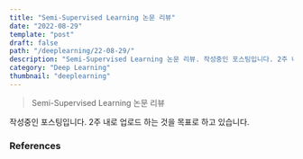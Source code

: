 ```yaml
---
title: "Semi-Supervised Learning 논문 리뷰"
date: "2022-08-29"
template: "post"
draft: false
path: "/deeplearning/22-08-29/"
description: "Semi-Supervised Learning 논문 리뷰. 작성중인 포스팅입니다. 2주 내로 업로드 하는 것을 목표로 하고 있습니다."
category: "Deep Learning"
thumbnail: "deeplearning"
---
```


> Semi-Supervised Learning 논문 리뷰

작성중인 포스팅입니다. 2주 내로 업로드 하는 것을 목표로 하고 있습니다.

### References

[^1]:
